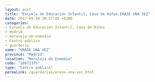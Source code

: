 ```yaml
---
layout: post
title: "Escuela de Educación Infantil, Casa de Niños ERASE UNA VEZ"
date: 2017-09-20 20:57:05 +0200
categories:
- Escuela de Educación Infantil, Casa de Niños
- madrid
- moraleja-de-enmedio
- Centro público
- guarderia
name: "ERASE UNA VEZ"
province: "Madrid"
location: "Moraleja de Enmedio"
code: "28072375"
type: "Centro público"
permalink: /guarderias/erase-una-vez.html
---
```

